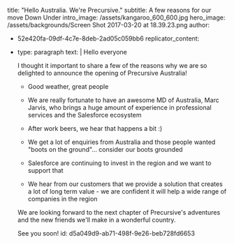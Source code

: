 title: "Hello Australia. We're Precursive."
subtitle: A few reasons for our move Down Under
intro_image: /assets/kangaroo_600_600.jpg
hero_image: /assets/backgrounds/Screen Shot 2017-03-20 at 18.39.23.png
author:
  - 52e420fa-09df-4c7e-8deb-2ad05c059bb6
replicator_content:
  - 
    type: paragraph
    text: |
      Hello everyone
      
      I thought it important to share a few of the reasons why we are so delighted to announce the opening of Precursive Australia!
      
      + Good weather, great people
      
      + We are really fortunate to have an awesome MD of Australia, Marc Jarvis, who brings a huge amount of experience in professional services and the Salesforce ecosystem
      
      + After work beers, we hear that happens a bit :)
      
      + We get a lot of enquiries from Australia and those people wanted "boots on the ground"... consider our boots grounded
      
      + Salesforce are continuing to invest in the region and we want to support that
      
      + We hear from our customers that we provide a solution that creates a lot of long term value - we are confident it will help a wide range of companies in the region
      
      We are looking forward to the next chapter of Precursive's adventures and the new friends we'll make in a wonderful country.
      
      See you soon!
id: d5a049d9-ab71-498f-9e26-beb728fd6653
